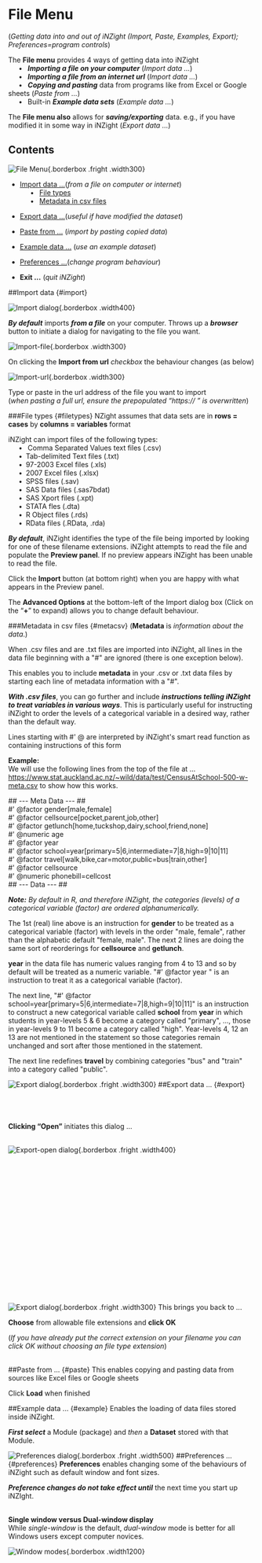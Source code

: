 # File Menu
(_Getting data into and out of iNZight (Import, Paste, Examples, Export); Preferences=program controls_)

The __File menu__ provides 4 ways of getting data into iNZight<br> 
   &emsp;&ensp;&bull;&ensp; ___Importing a file on your computer___ (_Import data …_)<br> 
   &emsp;&ensp;&bull;&ensp; ___Importing a file from an internet url___ (_Import data …_)<br> 
   &emsp;&ensp;&bull;&ensp; ___Copying and pasting___ data from programs like from Excel or Google sheets (_Paste from …_)<br> 
   &emsp;&ensp;&bull;&ensp; Built-in ___Example data sets___ (_Example data …_)

The __File menu also__ allows for ___saving/exporting___ data. e.g., if you have modified it in some way in iNZight  (_Export data …_)

## Contents

![File Menu](../../img/user_guides/file/1_file_menu.png){.borderbox .fright .width300}
* [Import data ...](#import)(_from a file on computer or internet_)  
    &emsp;&ensp;&bull;&ensp; [File types](#filetypes)  
    &emsp;&ensp;&bull;&ensp; [Metadata in csv files](#metacsv)  

* [Export data ...](#export)(_useful if have modified the dataset_)
* [Paste from ...](#paste) (_import by pasting copied data_)
* [Example data ...](#example) (_use an example dataset_)

* [Preferences ...](#preferences)(_change program behaviour_)
* __Exit ...__ (_quit iNZight_)


##Import data {#import}

![Import dialog](../../img/user_guides/file/2_import.png){.borderbox .width400}

___By default___ imports ___from a file___ on your computer. Throws up a ___browser___ button to initiate a dialog for navigating to the file you want.

![Import-file](../../img/user_guides/file/3_import-file.png){.borderbox .width300}

On clicking the __Import from url__ _checkbox_ the behaviour changes (as below)

![Import-url](../../img/user_guides/file/4_import-url.png){.borderbox .width300}

Type or paste in the url address of the file you want to import<br>
(_when pasting a full url, ensure the prepopulated “https:// ” is overwritten_)


###File types {#filetypes}
NZight assumes that data sets are in __rows = cases__ by __columns = variables__ format

iNZight can import files of the following types:<br> 
   &emsp;&ensp;&bull;&ensp; Comma Separated Values text files (.csv)<br>
   &emsp;&ensp;&bull;&ensp;Tab-delimited Text files (.txt)<br>
   &emsp;&ensp;&bull;&ensp;97-2003 Excel files (.xls)<br>
   &emsp;&ensp;&bull;&ensp;2007 Excel files (.xlsx)<br>
   &emsp;&ensp;&bull;&ensp;SPSS files (.sav)<br>
   &emsp;&ensp;&bull;&ensp;SAS Data files (.sas7bdat)<br>
   &emsp;&ensp;&bull;&ensp;SAS Xport files (.xpt)<br>
   &emsp;&ensp;&bull;&ensp;STATA fles (.dta)<br>
   &emsp;&ensp;&bull;&ensp;R Object files (.rds)<br>
   &emsp;&ensp;&bull;&ensp;RData files (.RData, .rda)<br>

___By default___, iNZight identifies the type of the file being imported by looking for one of these filename extensions. iNZight attempts to read the file and populate the __Preview panel__. If no preview appears iNZight has been unable to read the file.

Click the __Import__ button (at bottom right) when you are happy with what appears in the Preview panel.

The __Advanced Options__ at the bottom-left of the Import dialog box (Click on the “__+__” to expand) allows you to change default behaviour.

###Metadata in csv files {#metacsv}
(__Metadata__ is _information about the data_.)

When .csv files and are .txt files are imported into iNZight, all lines in the data file beginning with a "#" are ignored (there is one exception below).

This enables you to include __metadata__ in your .csv or .txt data files by starting each line of metadata information with a "#". 

___With .csv files___, you can go further and include ___instructions telling iNZight to treat variables in various ways___. This is particularly useful for instructing iNZight to order the levels of a categorical variable in a desired way, rather than the default way.

Lines starting with \#' @ are interpreted by iNZight's smart read function as containing instructions of this form  

__Example:__  
We will use the following lines from the top of  the file at ... https://www.stat.auckland.ac.nz/~wild/data/test/CensusAtSchool-500-w-meta.csv to show how this works.

\## --- Meta Data --- ##  
\#' @factor gender[male,female]  
\#' @factor cellsource[pocket,parent,job,other]  
\#' @factor getlunch[home,tuckshop,dairy,school,friend,none]  
\#' @numeric age  
\#' @factor year  
\#' @factor school=year[primary=5|6,intermediate=7|8,high=9|10|11]  
\#' @factor travel[walk,bike,car=motor,public=bus|train,other]  
\#' @factor cellsource  
\#' @numeric phonebill=cellcost  
\## --- Data --- ##

___Note:___ _By default in R, and therefore iNZight, the categories (levels) of a categorical variable (factor) are ordered alphanumerically._
  
The 1st (real) line above is an instruction for __gender__ to be treated as a categorical variable (factor) with levels in the order "male, female", rather than the alphabetic default "female, male". 
The next 2 lines are doing the same sort of reorderings for __cellsource__ and __getlunch__.

__year__ in the data file has numeric values ranging from 4 to 13 and so by default will be treated as a numeric variable. "\#' @factor year " is an instruction to treat it as a categorical variable (factor).

The next line, "\#' @factor school=year[primary=5|6,intermediate=7|8,high=9|10|11]" is an instruction to construct a new categorical variable called __school__ from __year__ in which students in year-levels 5 & 6 become a category called "primary", ..., those in year-levels 9 to 11 become a category called "high". Year-levels 4, 12 an 13 are not mentioned in the statement so those categories remain unchanged and sort after those mentioned in the statement.

The next line redefines __travel__ by combining categories "bus" and "train" into a category called "public".


![Export dialog](../../img/user_guides/file/5_export.png){.borderbox .fright .width300}
##Export data ... {#export}
<br><br><br><br><br>
__Clicking “Open”__ initiates this dialog ...
<br><br>

![Export-open dialog](../../img/user_guides/file/6_export-open.png){.borderbox .fright .width400}
<br><br><br><br><br><br><br><br><br><br><br><br><br><br><br><br><br><br>

![Export dialog](../../img/user_guides/file/5_export-OK.png){.borderbox .fright .width300}
This brings you back to ...

__Choose__ from allowable file extensions and __click OK__

(_If you have already put the correct extension on your filename you can click OK without choosing an file type extension_)
<br><br>


##Paste from ... {#paste}
This enables copying and pasting data from sources like Excel files or Google sheets 

Click __Load__ when finished


##Example data ... {#example}
Enables the loading of data files stored inside iNZight.

___First select___ a Module (package) and _then_ a __Dataset__ stored with that Module. 


![Preferences dialog](../../img/user_guides/file/7_preferences.png){.borderbox .fright .width500}
##Preferences ... {#preferences}
__Preferences__ enables changing some of the behaviours of iNZight such as default window and font sizes.

___Preference changes do not take effect until___ the next time you start up iNZIght.
<br><br>

__Single window versus Dual-window display__<br>
While _single-window_ is the default, _dual-window_ mode is better for all Windows users except computer novices.

![Window modes](../../img/user_guides/file/8_window-modes.png){.borderbox .width1200}











